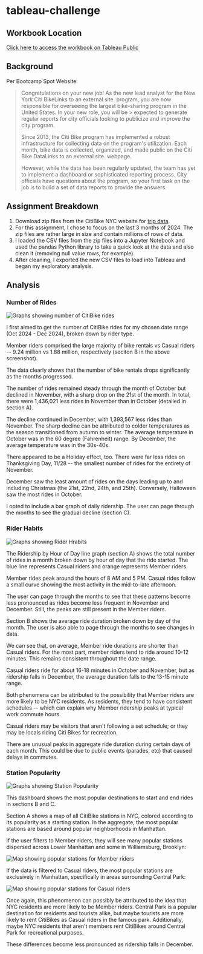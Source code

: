 # tableau-challenge

## Workbook Location

[Click here to access the workbook on Tableau Public](https://public.tableau.com/app/profile/geovanni.rubio/viz/Module_018_Challenge/Q42024CitiBike)

## Background

Per Bootcamp Spot Website:
>
> Congratulations on your new job! As the new lead analyst for the New York Citi BikeLinks to an external site. program, you are now responsible for overseeing the largest bike-sharing program in the United States. In your new role, you will be > expected to generate regular reports for city officials looking to publicize and improve the city program.
> 
> Since 2013, the Citi Bike program has implemented a robust infrastructure for collecting data on the program's utilization. Each month, bike data is collected, organized, and made public on the Citi Bike DataLinks to an external site. webpage.
> 
> However, while the data has been regularly updated, the team has yet to implement a dashboard or sophisticated reporting process. City officials have questions about the program, so your first task on the job is to build a set of data reports to provide the answers.


## Assignment Breakdown

1. Download zip files from the CitiBike NYC website for [trip data](https://s3.amazonaws.com/tripdata/index.html).
2. For this assignment, I chose to focus on the last 3 months of 2024. The zip files are rather large in size and contain millions of rows of data.
3. I loaded the CSV files from the zip files into a Jupyter Notebook and used the pandas Python library to take a quick look at the data and also clean it (removing null value rows, for example).
4. After cleaning, I exported the new CSV files to load into Tableau and began my exploratory analysis.

## Analysis


### Number of Rides

![Graphs showing number of CitiBike rides](images/001.png)

I first aimed to get the number of CitiBike rides for my chosen date range (Oct 2024 - Dec 2024), broken down by rider type. 

Member riders comprised the large majority of bike rentals vs Casual riders -- 9.24 million vs 1.88 million, respectively (seciton B in the above screenshot).

The data clearly shows that the number of bike rentals drops significantly as the months progressed.

The number of rides remained steady through the month of October but declined in November, with a sharp drop on the 21st of the month. In total, there were 1,436,021 less rides in November than in October (detailed in section A).

The decline continued in December, with 1,393,567 less rides than November. The sharp decline can be attributed to colder temperatures as the season transitioned from autumn to winter. The average temperature in October was in the 60 degree (Fahrenheit) range. By December, the average temperature was in the 30s-40s.

There appeared to be a Holiday effect, too. There were far less rides on Thanksgiving Day, 11/28 -- the smallest number of rides for the entirety of November. 

December saw the least amount of rides on the days leading up to and including Christmas (the 21st, 22nd, 24th, and 25th). Conversely, Halloween saw the most rides in October.

I opted to include a bar graph of daily ridership. The user can page through the months to see the gradual decline (section C).


### Rider Habits

![Graphs showing Rider Hrabits](images/002.png)

The Ridership by Hour of Day line graph (section A) shows the total number of rides in a month broken down by hour of day that the ride started. The blue line represents Casual riders and orange represents Member riders.

Member rides peak around the hours of 8 AM and 5 PM. Casual rides follow a small curve showing the most activity in the mid-to-late afternoon. 

The user can page through the months to see that these patterns become less pronounced as rides become less frequent in November and December. Still, the peaks are still present in the Member riders.

Section B shows the average ride duration broken down by day of the momth. The user is also able to page through the months to see changes in data.

We can see that, on average, Member ride durations are shorter than Casual riders. For the most part, member riders tend to ride around 10-12 minutes. This remains consistent throughout the date range. 

Casual riders ride for about 16-18 minutes in October and November, but as ridership falls in December, the average duration falls to the 13-15 minute range.

Both phenomena can be attributed to the possibility that Member riders are more likely to be NYC residents. As residents, they tend to have consistent schedules -- which can explain why Member ridership peaks at typical work commute hours.

Casual riders may be visitors that aren't following a set schedule; or they may be locals riding Citi Bikes for recreation.

There are unusual peaks in aggregate ride duration during certain days of each month. This could be due to public events (parades, etc) that caused delays in commutes.


### Station Popularity

![Graphs showing Station Popularity](images/003.png)

This dashboard shows the most popular destinations to start and end rides in sections B and C.

Section A shows a map of all CitiBike stations in NYC, colored according to its popularity as a starting station. In the aggregate, the most popular stations are based around popular neighborhoods in Manhattan.

If the user filters to Member riders, they will see many popular stations dispersed across Lower Manhattan and some in Williamsburg, Brooklyn:

![Map showing popular stations for Member riders](images/members.png)

If the data is filtered to Casual riders, the most popular stations are exclusively in Manhattan, specifically in areas surrounding Central Park:

![Map showing popular stations for Casual riders](images/casual.png)

Once again, this phenomenon can possibly be attributed to the idea that NYC residents are more likely to be Member riders. Central Park is a popular destination for residents and tourists alike, but maybe tourists are more likely to rent CitiBikes as Casual riders in the famous park. Additionally, maybe NYC residents that aren't members rent CitiBikes around Central Park for recreational purposes.

These differences become less pronounced as ridership falls in December.